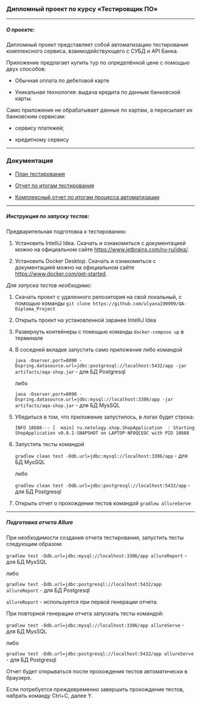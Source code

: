 ### Дипломный проект по курсу «Тестировщик ПО»

___

##### О проекте:

Дипломный проект представляет собой автоматизацию тестирования комплексного сервиса, взаимодействующего с СУБД и API Банка.  

Приложение предлагает купить тур по определённой цене с помощью двух способов:  

* Обычная оплата по дебетовой карте  
  
* Уникальная технология: выдача кредита по данным банковской карты.  
  

Само приложение не обрабатывает данные по картам, а пересылает их банковским сервисам:

* сервису платежей;
  
* кредитному сервису
___
### Документация

* [План тестирования](https://github.com/Chzhanchik/QADiplom/blob/master/documents/Plan.md "План тестирования")
  
* [Отчет по итогам тестирования](https://github.com/Chzhanchik/QADiplom/blob/master/documents/Report.md "Отчет по итогам тестирования")
  
* [Комплексный отчет по итогам процесса автоматизации](https://github.com/Chzhanchik/QADiplom/blob/master/documents/Summary.md "Комплексный отчет по итогам процесса автоматизации")


___

##### **Инструкция по запуску тестов:**

Предварительная подготовка к тестированию:
1. Установить IntelliJ Idea. Скачать и ознакомиться с документацией можно на официальном сайте https://www.jetbrains.com/ru-ru/idea/.
   
2. Установить Docker Desktop. Скачать и ознакомиться с документацией можно на официальном сайте https://www.docker.com/get-started.

_Для запуска тестов необходимо:_

1. Скачать проект с удаленного репозитория на свой локальный, с помощью команды `git clone https://github.com/ulyana190909/QA-Diploma_Project`
   
2. Открыть проект на установленной заранее IntelliJ Idea
   
3. Развернуть контейнеры с помощью команды `docker-compose up` в терминале
   
4. В соседней вкладке запустить само приложение либо командой   
   
   `java -Dserver.port=8090 -Dspring.datasource.url=jdbc:postgresql://localhost:5432/app -jar artifacts/aqa-shop.jar` - для БД Postgresql

   либо  
   
   `java -Dserver.port=8090 -Dspring.datasource.url=jdbc:mysql://localhost:3306/app -jar artifacts/aqa-shop.jar` - для БД MysSQL  
   
5. Убедиться в том, что приложение запустилось, в логах будет строка:  
   
   `INFO 10688--- [  main] ru.netology.shop.ShopApplication  : Starting ShopApplication v0.0.1-SNAPSHOT on LAPTOP-NF0QCEOC with PID 10688`
   
6. Запустить тесты командой  
   
   `gradlew clean test -Ddb.url=jdbc:mysql://localhost:3306/app` -  для БД MysSQL  
   
   либо  
   
   `gradlew clean test -Ddb.url=jdbc:postgresql://localhost:5432/app` - для БД Postgresql  
   
7. Открыть отчет о прохождении тестов командой `gradlew allureServe`
   
___

##### **Подготовка отчета Allure**

При необходимости создания отчета тестирования, запустить тесты следующим образом:   

`gradlew test -Ddb.url=jdbc:mysql://localhost:3306/app аllureReport` -  для БД MysSQL

либо

`gradlew test -Ddb.url=jdbc:postgresql://localhost:5432/app аllureReport` - для БД Postgresql  

`allureReport` - используется при первой генерации отчета.  


При повторной генерации отчета запускать тесты командой:  

`gradlew test -Ddb.url=jdbc:mysql://localhost:3306/app allureServe` -  для БД MysSQL 

либо

`gradlew test -Ddb.url=jdbc:postgresql://localhost:5432/app allureServe` - для БД Postgresql  

Отчет будет открываться после прохождения тестов автоматически в браузере.  

Если потребуется преждевременно завершить прохождение тестов, набрать команду Ctrl+C, далее Y.